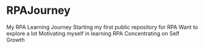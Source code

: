 # RPAJourney
My RPA Learning Journey
Starting my first public repository for RPA
Want to explore a lot 
Motivating myself in learning RPA
Concentrating on Self Growth
